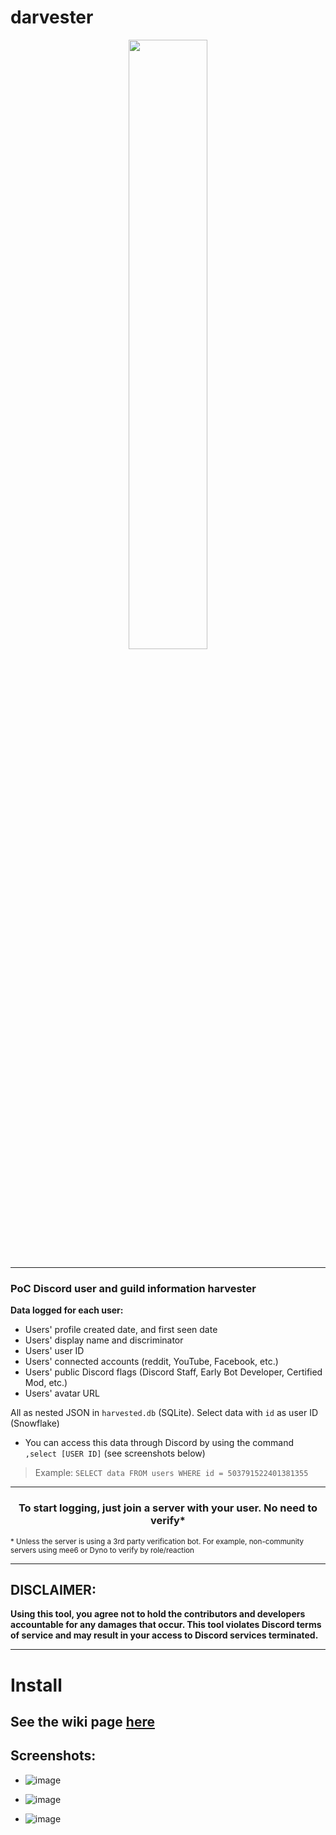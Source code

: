 # darvester

<p align="center">
<img width="50%" height="50%" align="center" src="https://user-images.githubusercontent.com/29584664/146680484-b63cbde2-5386-4feb-8cbe-f4807ea99b61.png" />
</p>

---
### PoC Discord user and guild information harvester 
**Data logged for each user:**
- Users' profile created date, and first seen date
- Users' display name and discriminator
- Users' user ID
- Users' connected accounts (reddit, YouTube, Facebook, etc.)
- Users' public Discord flags (Discord Staff, Early Bot Developer, Certified Mod, etc.)
- Users' avatar URL

All as nested JSON in `harvested.db` (SQLite). Select data with `id` as user ID (Snowflake)
- You can access this data through Discord by using the command `,select [USER ID]` (see screenshots below)
> Example: `SELECT data FROM users WHERE id = 503791522401381355`

---

<h3 align="center">To start logging, just join a server with your user. No need to verify*</h3>
<sub>* Unless the server is using a 3rd party verification bot. For example, non-community servers using mee6 or Dyno to verify by role/reaction</sub>

---

## DISCLAIMER:
**Using this tool, you agree not to hold the contributors and developers
accountable for any damages that occur. This tool violates Discord terms of
service and may result in your access to Discord services terminated.**

---
# Install
See the wiki page [here](https://github.com/V3ntus/darvester/wiki/Installing)
---

## Screenshots:
- ![image](https://user-images.githubusercontent.com/29584664/146631888-bc3bd222-6a0e-4543-9977-94e88db96b09.png)

- ![image](https://user-images.githubusercontent.com/29584664/146631952-e14d8afb-ed88-4735-afa6-cce14887cf1f.png)

- ![image](https://user-images.githubusercontent.com/29584664/146631996-31be95fe-67e9-4e14-b3b8-1818cf32e614.png)

